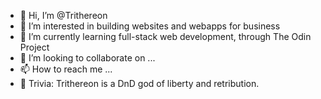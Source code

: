 - 👋 Hi, I’m @Trithereon
- 👀 I’m interested in building websites and webapps for business
- 🌱 I’m currently learning full-stack web development, through The Odin Project
- 💞️ I’m looking to collaborate on ...
- 📫 How to reach me ...
- 🎑 Trivia: Trithereon is a DnD god of liberty and retribution.

<!---
Trithereon/Trithereon is a ✨ special ✨ repository because its `README.md` (this file) appears on your GitHub profile.
You can click the Preview link to take a look at your changes.
--->
